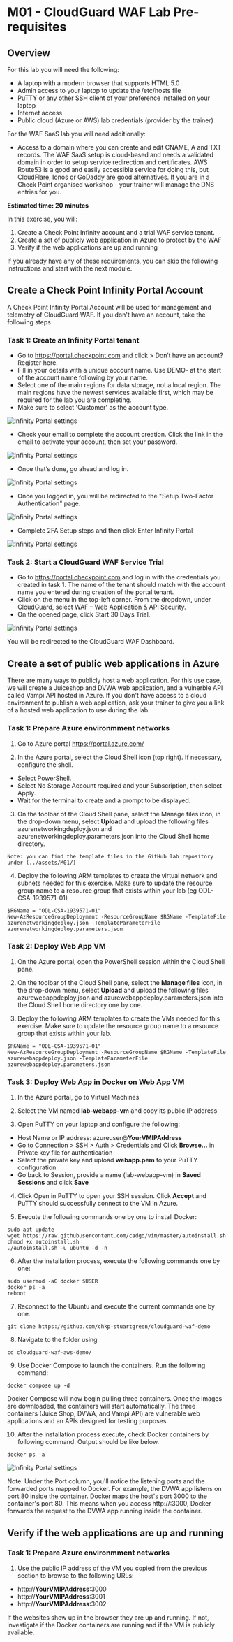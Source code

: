 # M01 - CloudGuard WAF Lab Pre-requisites

## Overview

For this lab you will need the following:
- A laptop with a modern browser that supports HTML 5.0
- Admin access to your laptop to update the /etc/hosts file
- PuTTY or any other SSH client of your preference installed on your laptop
- Internet access
- Public cloud (Azure or AWS) lab credentials (provider by the trainer)

For the WAF SaaS lab you will need additionally:
- Access to a domain where you can create and edit CNAME, A and TXT records.
The WAF SaaS setup is cloud-based and needs a validated domain in order to setup service redirection and certificates.
AWS Route53 is a good and easily accessible service for doing this, but CloudFlare, Ionos or GoDaddy are good alternatives.
If you are in a Check Point organised workshop - your trainer will manage the DNS entries for you.

**Estimated time: 20 minutes**

In this exercise, you will:
1) Create a Check Point Infinity account and a trial WAF service tenant.
2) Create a set of publicly web application in Azure to protect by the WAF
3) Verify if the web applications are up and running

If you already have any of these requirements, you can skip the following instructions and start with the next module.

## Create a Check Point Infinity Portal Account
A Check Point Infinity Portal Account will be used for management and telemetry of CloudGuard WAF. If you don't have an account, take the following steps

### Task 1: Create an Infinity Portal tenant

- Go to https://portal.checkpoint.com and click > Don’t have an account? Register here.
- Fill in your details with a unique account name. Use DEMO- at the start of the account name following by your name.
- Select one of the main regions for data storage, not a local region. The main regions have the newest services available first, which may be required for the lab you are completing.
- Make sure to select 'Customer' as the account type.
	   
![Infinity Portal settings](../assets/images/infinity-portal-settings.png)

- Check your email to complete the account creation. Click the link in the email to activate your account, then set your password.

![Infinity Portal settings](../assets/images/infinity-portal-invite.png)

- Once that’s done, go ahead and log in. 

![Infinity Portal settings](../assets/images/infinity-portal-accountactivated.png)

- Once you logged in, you will be redirected to the "Setup Two-Factor Authentication" page.

![Infinity Portal settings](../assets/images/infinity-portal-2fa.png)

- Complete 2FA Setup steps and then click Enter Infinity Portal

![Infinity Portal settings](../assets/images/infinity-portal-2facompleted.png)

### Task 2: Start a CloudGuard WAF Service Trial

- Go to https://portal.checkpoint.com and log in with the credentials you created in task 1. 
The name of the tenant should match with the account name you entered during creation of the portal tenant.
- Click on the menu in the top-left corner. From the dropdown, under CloudGuard, select WAF – Web Application & API Security.
- On the opened page, click Start 30 Days Trial.

![Infinity Portal settings](../assets/images/infinity-portal-starttrial.png)

You will be redirected to the CloudGuard WAF Dashboard.

## Create a set of public web applications in Azure

There are many ways to publicly host a web application. For this use case, we will create a Juiceshop and DVWA web application, and a vulnerble API called Vampi API hosted in Azure. If you don't have access to a cloud environment to publish a web application, ask your trainer to give you a link of a hosted web application to use during the lab.

### Task 1: Prepare Azure environmment networks

1. Go to Azure portal https://portal.azure.com/

2. In the Azure portal, select the Cloud Shell icon (top right). If necessary, configure the shell.
- Select PowerShell.
- Select No Storage Account required and your Subscription, then select Apply.
- Wait for the terminal to create and a prompt to be displayed.

3. On the toolbar of the Cloud Shell pane, select the Manage files icon, in the drop-down menu, select **Upload** and upload the following files azurenetworkingdeploy.json and azurenetworkingdeploy.parameters.json into the Cloud Shell home directory.

``Note: you can find the template files in the GitHub lab repository under (../assets/M01/)``

4. Deploy the following ARM templates to create the virtual network and subnets needed for this exercise. Make sure to update the resource group name to a resource group that exists within your lab (eg ODL-CSA-1939571-01)

```
$RGName = "ODL-CSA-1939571-01"
New-AzResourceGroupDeployment -ResourceGroupName $RGName -TemplateFile azurenetworkingdeploy.json -TemplateParameterFile azurenetworkingdeploy.parameters.json
```

### Task 2: Deploy Web App VM

1. On the Azure portal, open the PowerShell session within the Cloud Shell pane.

2. On the toolbar of the Cloud Shell pane, select the **Manage files** icon, in the drop-down menu, select **Upload** and upload the following files azurewebappdeploy.json and azurewebappdeploy.parameters.json into the Cloud Shell home directory one by one.

3. Deploy the following ARM templates to create the VMs needed for this exercise. Make sure to update the resource group name to a resource group that exists within your lab.

```
$RGName = "ODL-CSA-1939571-01"
New-AzResourceGroupDeployment -ResourceGroupName $RGName -TemplateFile azurewebappdeploy.json -TemplateParameterFile azurewebappdeploy.parameters.json
```

### Task 3: Deploy Web App in Docker on Web App VM

1. In the Azure portal, go to Virtual Machines

2. Select the VM named **lab-webapp-vm** and copy its public IP address

3. Open PuTTY on your laptop and configure the following:
- Host Name or IP address: azureuser@**YourVMIPAddress**
- Go to Connection > SSH > Auth > Credentials and Click **Browse...** in Private key file for authentication
- Select the private key and upload **webapp.pem** to your PuTTY configuration
- Go back to Session, provide a name (lab-webapp-vm) in **Saved Sessions** and click **Save**

4. Click Open in PuTTY to open your SSH session. Click **Accept** and PuTTY should successfully connect to the VM in Azure.

5. Execute the following commands one by one to install Docker:

```
sudo apt update
wget https://raw.githubusercontent.com/cadgo/vim/master/autoinstall.sh 
chmod +x autoinstall.sh
./autoinstall.sh -u ubuntu -d -n
```

6. After the installation process, execute the following commands one by one:

```
sudo usermod -aG docker $USER
docker ps -a
reboot
```

7. Reconnect to the Ubuntu and execute the current commands one by one.

```
git clone https://github.com/chkp-stuartgreen/cloudguard-waf-demo
```
8. Navigate to the folder using

```
cd cloudguard-waf-aws-demo/
```

9. Use Docker Compose to launch the containers. Run the following command:

```
docker compose up -d
```

Docker Compose will now begin pulling three containers. Once the images are downloaded, the containers will start automatically. The three containers (Juice Shop, DVWA, and Vampi API) are vulnerable web applications and an APIs designed for testing purposes.

10. After the installation process execute, check Docker containers by following command. Output should be like below. 

```
docker ps -a
```

![Infinity Portal settings](../assets/images/ssh-dockerps.png)

Note: Under the Port column, you'll notice the listening ports and the forwarded ports mapped to Docker. For example, the DVWA app listens on port 80 inside the container. Docker maps the host's port 3000 to the container's port 80. This means when you access http://<host-ip>:3000, Docker forwards the request to the DVWA app running inside the container.

## Verify if the web applications are up and running

### Task 1: Prepare Azure environmment networks

1. Use the public IP address of the VM you copied from the previous section to browse to the following URLs:

- http://**YourVMIPAddress**:3000
- http://**YourVMIPAddress**:3001
- http://**YourVMIPAddress**:3002

If the websites show up in the browser they are up and running. If not, investigate if the Docker containers are running and if the VM is publicly available.